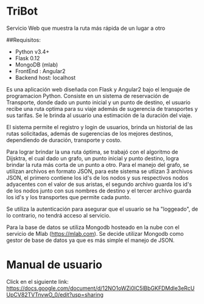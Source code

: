 # TriBot
Servicio Web que muestra la ruta más rápida de un lugar a otro

##Requisitos:

* Python v3.4+
* Flask 0.12
* MongoDB (mlab)
* FrontEnd : Angular2
* Backend host: localhost

Es una aplicación web diseñada con Flask y Angular2 bajo el lenguaje de programacion Python. Consiste en un sistema de
reservación de Transporte, donde dado un punto inicial y un punto de destino, el usuario recibe una ruta optima para su viaje además de sugerencia de transportes y sus tarifas. Se le brinda al usuario una estimación de la duración del viaje.

El sistema permite el registro y login de usuarios, brinda un historial de las rutas solicitadas, además de sugerencias de los mejores destinos, dependiendo de duración, transporte y costo.

Para lograr brindar la una ruta óptima, se trabajó con el algoritmo de Dijsktra, el cual dado un grafo, un punto inicial y punto destino, logra brindar la ruta más corta de un punto a otro. Para el manejo del grafo, se utilizan archivos en formato JSON, para este sistema se utlizan 3 archivos JSON, el primero contiene los id's de los nodos y sus respectivos nodos adyacentes con el valor de sus aristas, el segundo archivo guarda los id's de los nodos junto con sus nombres de destino y el tercer archivo guarda los id's y los transportes que permite cada punto.

Se utiliza la autenticación para asegurar que el usuario se ha "loggeado", de lo contrario, no tendrá acceso al servicio.

Para la base de datos se utiliza Mongodb hosteado en la nube con el servicio de Mlab (https://mlab.com). Se decide utilizar Mongodb como gestor de base de datos ya que es más simple el manejo de JSON.


# Manual de usuario

Click en el siguiente link: https://docs.google.com/document/d/12NO1oWZi0lC5lBbGKFDMdle3eRcUUpCV82TVTnvwO_0/edit?usp=sharing
